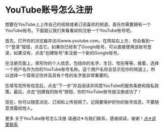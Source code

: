 # YouTube账号怎么注册

想要在YouTube上上传自己的视频或者订阅喜欢的频道，首先你需要拥有一个YouTube账号。下面就让我们来看看如何注册一个YouTube账号吧。

首先，打开你的浏览器并访问www.youtube.com。在网站右上方，你会看到一个“登录”按钮，点击它。如果你已经有了Google账号，可以直接使用该账号登录，如果没有，点击“创建账号”来注册一个新的Google账号。

在注册页面上，填写你的个人信息，包括你的名字、生日、性别等等。接着，选择一个用户名作为你的YouTube账号名称。这个用户名将会显示在你的频道上，所以选择一个容易记住并且具有个性的名字是非常重要的。

在填写完所有信息后，点击“下一步”并且阅读并同意YouTube的服务条款和隐私政策。最后，点击“创建我的账号”按钮，你的YouTube账号就注册成功了！

现在，你可以随意浏览、订阅和上传视频了。记得要保护好你的账号信息，不要随意泄露给他人。

更多 关于YouTube账号怎么注册 请通过✈与我们联系，感谢阅读，谢谢！[点✈这里联系](https://cc.k02.cc)